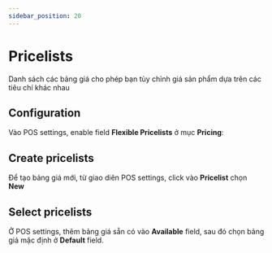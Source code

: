 ```yaml
---
sidebar_position: 20
---
```


# Pricelists

Danh sách các bảng giá cho phép bạn tùy chỉnh giá sản phẩm dựa trên các tiêu chí khác nhau

## Configuration

Vào POS settings, enable field **Flexible Pricelists** ở mục **Pricing**:

## Create pricelists

Để tạo bảng giá mới, từ giao diên POS settings, click vào **Pricelist** chọn **New**

## Select pricelists

Ở POS settings, thêm bảng giá sẵn có vào **Available** field, sau đó chọn bảng giá mặc định ở **Default** field.
